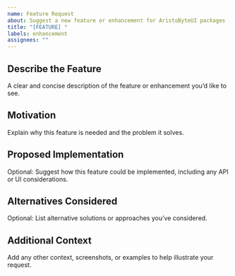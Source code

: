 ```yaml
---
name: Feature Request
about: Suggest a new feature or enhancement for AristoByteUI packages
title: "[FEATURE] "
labels: enhancement
assignees: ""
---
```


## Describe the Feature

A clear and concise description of the feature or enhancement you’d like to see.

## Motivation

Explain why this feature is needed and the problem it solves.

## Proposed Implementation

Optional: Suggest how this feature could be implemented, including any API or UI considerations.

## Alternatives Considered

Optional: List alternative solutions or approaches you’ve considered.

## Additional Context

Add any other context, screenshots, or examples to help illustrate your request.
